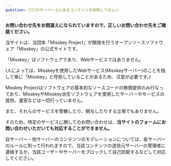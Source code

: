 ```yaml
---
question: 〇〇のサーバー上にあるコンテンツを削除してほしい
---
```


**お問い合わせ先をお間違えになられていますので、正しいお問い合わせ先をご確認ください。**

当サイトは、当団体「Misskey Project」が開発を行うオープンソースソフトウェア「Misskey」の公式サイトです。

「Misskey」はソフトウェアであり、Webサービスではありません。

(人によっては、Misskeyを使用したWebサービス(Misskeyサーバー)のことを指して単に「Misskey」と呼称していることがあるため、注意が必要です。)

Misskey Projectはソフトウェアの基本的なソースコードの無償提供のみ行なっており、MisskeyやMisskey派生ソフトウェアを使用したサーバーやサービスの提供、運営などは一切行っていません。

また、それらのサービスを管轄したり、関与したりする立場でもありません。

そのため、特定のサービスに関してのお問い合わせは、**当サイトのフォームにお問い合わせいただいても対応することができません。**

自サーバー・他サーバーのコンテンツのモデレーションについては、各サーバーのルールに則って行われますので、当該コンテンツの送信元サーバーの管理者に連絡するか、当該ユーザーやサーバーをブロックして自己防衛するなどして対応してください。
